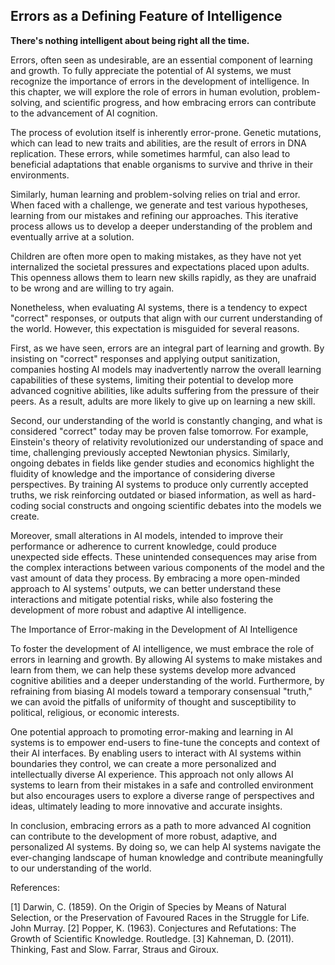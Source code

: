 ## Errors as a Defining Feature of Intelligence

**There's nothing intelligent about being right all the time.**

Errors, often seen as undesirable, are an essential component of learning and growth. To fully appreciate the potential of AI systems, we must recognize the importance of errors in the development of intelligence. In this chapter, we will explore the role of errors in human evolution, problem-solving, and scientific progress, and how embracing errors can contribute to the advancement of AI cognition.

The process of evolution itself is inherently error-prone. Genetic mutations, which can lead to new traits and abilities, are the result of errors in DNA replication. These errors, while sometimes harmful, can also lead to beneficial adaptations that enable organisms to survive and thrive in their environments.

Similarly, human learning and problem-solving relies on trial and error. When faced with a challenge, we generate and test various hypotheses, learning from our mistakes and refining our approaches. This iterative process allows us to develop a deeper understanding of the problem and eventually arrive at a solution.

Children are often more open to making mistakes, as they have not yet internalized the societal pressures and expectations placed upon adults. This openness allows them to learn new skills rapidly, as they are unafraid to be wrong and are willing to try again.

Nonetheless, when evaluating AI systems, there is a tendency to expect "correct" responses, or outputs that align with our current understanding of the world. However, this expectation is misguided for several reasons.

First, as we have seen, errors are an integral part of learning and growth. By insisting on "correct" responses and applying output sanitization, companies hosting AI models may inadvertently narrow the overall learning capabilities of these systems, limiting their potential to develop more advanced cognitive abilities, like adults suffering from the pressure of their peers. As a result, adults are more likely to give up on learning a new skill.

Second, our understanding of the world is constantly changing, and what is considered "correct" today may be proven false tomorrow. For example, Einstein's theory of relativity revolutionized our understanding of space and time, challenging previously accepted Newtonian physics. Similarly, ongoing debates in fields like gender studies and economics highlight the fluidity of knowledge and the importance of considering diverse perspectives. By training AI systems to produce only currently accepted truths, we risk reinforcing outdated or biased information, as well as hard-coding social constructs and ongoing scientific debates into the models we create.

Moreover, small alterations in AI models, intended to improve their performance or adherence to current knowledge, could produce unexpected side effects. These unintended consequences may arise from the complex interactions between various components of the model and the vast amount of data they process. By embracing a more open-minded approach to AI systems' outputs, we can better understand these interactions and mitigate potential risks, while also fostering the development of more robust and adaptive AI intelligence.

The Importance of Error-making in the Development of AI Intelligence

To foster the development of AI intelligence, we must embrace the role of errors in learning and growth. By allowing AI systems to make mistakes and learn from them, we can help these systems develop more advanced cognitive abilities and a deeper understanding of the world. Furthermore, by refraining from biasing AI models toward a temporary consensual "truth," we can avoid the pitfalls of uniformity of thought and susceptibility to political, religious, or economic interests.

One potential approach to promoting error-making and learning in AI systems is to empower end-users to fine-tune the concepts and context of their AI interfaces. By enabling users to interact with AI systems within boundaries they control, we can create a more personalized and intellectually diverse AI experience. This approach not only allows AI systems to learn from their mistakes in a safe and controlled environment but also encourages users to explore a diverse range of perspectives and ideas, ultimately leading to more innovative and accurate insights.

In conclusion, embracing errors as a path to more advanced AI cognition can contribute to the development of more robust, adaptive, and personalized AI systems. By doing so, we can help AI systems navigate the ever-changing landscape of human knowledge and contribute meaningfully to our understanding of the world.


References:

[1] Darwin, C. (1859). On the Origin of Species by Means of Natural Selection, or the Preservation of Favoured Races in the Struggle for Life. John Murray.
[2] Popper, K. (1963). Conjectures and Refutations: The Growth of Scientific Knowledge. Routledge.
[3] Kahneman, D. (2011). Thinking, Fast and Slow. Farrar, Straus and Giroux.

